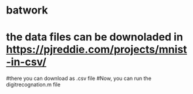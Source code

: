 # batwork
# the data files can be downoladed in https://pjreddie.com/projects/mnist-in-csv/
#there you can download as .csv file 
#Now, you can run the digitrecognation.m file 
